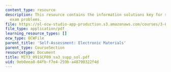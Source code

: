 ```yaml
---
content_type: resource
description: This resource contains the information solutions key for supplemental
  exam problems.
file: https://ol-ocw-studio-app-production.s3.amazonaws.com/courses/3-091sc-introduction-to-solid-state-chemistry-fall-2010/9eb0eea004fbf7e4259ba48790322f4d_MIT3_091SCF09_sa3_supp_sol.pdf
file_type: application/pdf
learning_resource_types: []
ocw_type: OCWFile
parent_title: 'Self-Assessment: Electronic Materials'
parent_type: CourseSection
resourcetype: Document
title: MIT3_091SCF09_sa3_supp_sol.pdf
uid: 9eb0eea0-04fb-f7e4-259b-a48790322f4d
---
```

